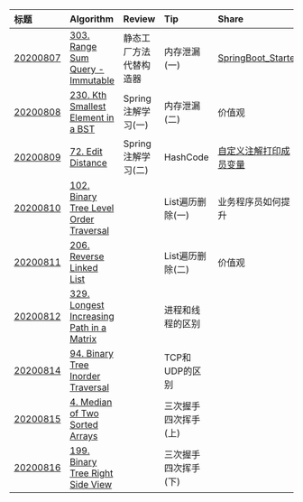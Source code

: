 | 标题 | Algorithm | Review | Tip | Share|
| :-----| :---- | :---- |  :---- |  :---- |
| [20200807](./20200807.md) | [303. Range Sum Query - Immutable](https://leetcode.com/problems/range-sum-query-immutable/) | 静态工厂方法代替构造器 | 内存泄漏(一) | [SpringBoot_Starter](https://github.com/guangxush/SpringBoot_Starter)  |
| [20200808](./20200808.md) | [230. Kth Smallest Element in a BST](https://leetcode.com/problems/kth-smallest-element-in-a-bst/) | Spring注解学习(一)| 内存泄漏(二) | 价值观 |
| [20200809](./20200809.md) | [72. Edit Distance](https://leetcode.com/problems/edit-distance/) | Spring注解学习(二)| HashCode | [自定义注解打印成员变量](https://github.com/guangxush/wheel/tree/master/Annotation) |
| [20200810](./20200810.md) | [102. Binary Tree Level Order Traversal](https://leetcode.com/problems/binary-tree-level-order-traversal/) |  | List遍历删除(一) | 业务程序员如何提升 |
| [20200811](./20200811.md) | [206. Reverse Linked List](https://leetcode.com/problems/reverse-linked-list/) |  | List遍历删除(二) | 价值观 |
| [20200812](./20200812.md) | [329. Longest Increasing Path in a Matrix](https://leetcode.com/problems/longest-increasing-path-in-a-matrix/) ||进程和线程的区别||
| [20200814](./20200814.md) | [94. Binary Tree Inorder Traversal](https://leetcode.com/problems/binary-tree-inorder-traversal/)||TCP和UDP的区别||
| [20200815](./20200815.md) |[4. Median of Two Sorted Arrays](https://leetcode.com/problems/median-of-two-sorted-arrays/)||三次握手四次挥手(上)||
| [20200816](./20200816.md) |[199. Binary Tree Right Side View](https://leetcode.com/problems/binary-tree-right-side-view/)||三次握手四次挥手(下)||
